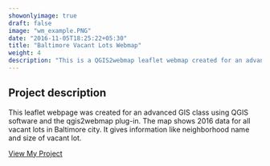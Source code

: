 ```yaml
---
showonlyimage: true
draft: false
image: "wm_example.PNG"
date: "2016-11-05T18:25:22+05:30"
title: "Baltimore Vacant Lots Webmap"
weight: 4
description: "This is a QGIS2webmap leaflet webmap created for an advances GIS course."
---
```


## Project description

This leaflet webpage was created for an advanced GIS class using QGIS software and the qgis2webmap plug-in. The map shows 2016 data for all vacant lots in Baltimore city. It gives information like neighborhood name and size of vacant lot.


[View My Project](/webmap)